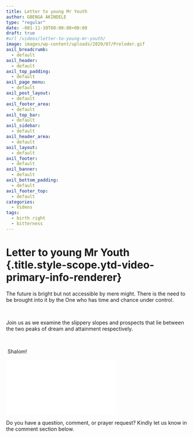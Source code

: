 ```yaml
---
title: Letter to young Mr Youth
author: GBENGA AKINDELE
type: "regular"
date: -001-11-30T00:00:00+00:00
draft: true
#url /videos/letter-to-young-mr-youth/
image: images/wp-content/uploads/2020/07/Preloder.gif
axil_breadcrumb:
  - default
axil_header:
  - default
axil_top_padding:
  - default
axil_page_menu:
  - default
axil_post_layout:
  - default
axil_footer_area:
  - default
axil_top_bar:
  - default
axil_sidebar:
  - default
axil_header_area:
  - default
axil_layout:
  - default
axil_footer:
  - default
axil_banner:
  - default
axil_bottom_padding:
  - default
axil_footer_top:
  - default
categories:
  - Videos
tags:
  - birth right
  - bitterness
---
```

# Letter to young Mr Youth {.title.style-scope.ytd-video-primary-info-renderer}

The future is bright but not accessible by mere might. There is the need to be brought into it by the One who has time and chance under control.

&nbsp;

Join us as we examine the slippery slopes and prospects that lie between the two peaks of dream and attainment respectively.

&nbsp;

 Shalom!

<iframe width=&#8221;560&#8243; height=&#8221;315&#8243; src=&#8221;https://www.youtube.com/embed/JV-vwk4NBOQ&#8221; title=&#8221;YouTube video player&#8221; frameborder=&#8221;0&#8243; allow=&#8221;accelerometer; autoplay; clipboard-write; encrypted-media; gyroscope; picture-in-picture&#8221; allowfullscreen></iframe>

Do you have a question, comment, or prayer request? Kindly let us know in the comment section below.
